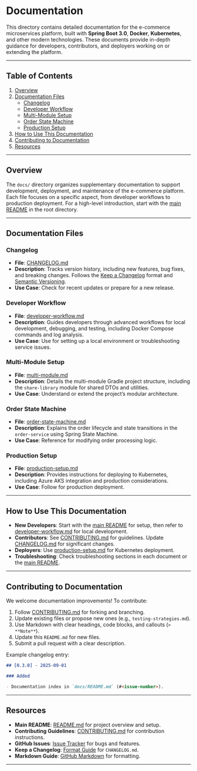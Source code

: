 # Documentation

This directory contains detailed documentation for the e-commerce microservices platform, built with **Spring Boot 3.0**, **Docker**, **Kubernetes**, and other modern technologies. These documents provide in-depth guidance for developers,
contributors, and deployers working on or extending the platform.

---

## Table of Contents

1. [Overview](#overview)
2. [Documentation Files](#documentation-files)
    - [Changelog](#changelog)
    - [Developer Workflow](#developer-workflow)
    - [Multi-Module Setup](#multi-module-setup)
    - [Order State Machine](#order-state-machine)
    - [Production Setup](#production-setup)
3. [How to Use This Documentation](#how-to-use-this-documentation)
4. [Contributing to Documentation](#contributing-to-documentation)
5. [Resources](#resources)

---

## Overview

The `docs/` directory organizes supplementary documentation to support development, deployment, and maintenance of the
e-commerce platform. Each file focuses on a specific aspect, from developer workflows to production deployment. For a
high-level introduction, start with the [main README](/README.md) in the root directory.

---

## Documentation Files

### Changelog

- **File**: [CHANGELOG.md](CHANGELOG.md)
- **Description**: Tracks version history, including new features, bug fixes, and breaking changes. Follows
  the [Keep a Changelog](https://keepachangelog.com/en/1.0.0/) format
  and [Semantic Versioning](https://semver.org/spec/v2.0.0.html).
- **Use Case**: Check for recent updates or prepare for a new release.

### Developer Workflow

- **File**: [developer-workflow.md](developer-workflow.md)
- **Description**: Guides developers through advanced workflows for local development, debugging, and testing, including
  Docker Compose commands and log analysis.
- **Use Case**: Use for setting up a local environment or troubleshooting service issues.

### Multi-Module Setup

- **File**: [multi-module.md](multi-module.md)
- **Description**: Details the multi-module Gradle project structure, including the `share-library` module for shared
  DTOs and utilities.
- **Use Case**: Understand or extend the project’s modular architecture.

### Order State Machine

- **File**: [order-state-machine.md](order-state-machine.md)
- **Description**: Explains the order lifecycle and state transitions in the `order-service` using Spring State Machine.
- **Use Case**: Reference for modifying order processing logic.

### Production Setup

- **File**: [production-setup.md](production-setup.md)
- **Description**: Provides instructions for deploying to Kubernetes, including Azure AKS integration and production
  considerations.
- **Use Case**: Follow for production deployment.

---

## How to Use This Documentation

- **New Developers**: Start with the [main README](/README.md) for setup, then refer
  to [developer-workflow.md](developer-workflow.md) for local development.
- **Contributors**: See [CONTRIBUTING.md](/CONTRIBUTING.md) for guidelines. Update [CHANGELOG.md](CHANGELOG.md) for
  significant changes.
- **Deployers**: Use [production-setup.md](production-setup.md) for Kubernetes deployment.
- **Troubleshooting**: Check troubleshooting sections in each document or
  the [main README](/README.md#troubleshooting).

---

## Contributing to Documentation

We welcome documentation improvements! To contribute:

1. Follow [CONTRIBUTING.md](/CONTRIBUTING.md#submitting-code-changes) for forking and branching.
2. Update existing files or propose new ones (e.g., `testing-strategies.md`).
3. Use Markdown with clear headings, code blocks, and callouts (`> **Note**`).
4. Update this `README.md` for new files.
5. Submit a pull request with a clear description.

Example changelog entry:

```markdown
## [0.3.0] - 2025-09-01

### Added

- Documentation index in `docs/README.md` (#<issue-number>).
```

---

## Resources

- **Main README**: [README.md](../docs/README.md) for project overview and setup.
- **Contributing Guidelines**: [CONTRIBUTING.md](/CONTRIBUTING.md) for contribution instructions.
- **GitHub Issues**: [Issue Tracker](https://github.com/puitiza/ecommerce/issues) for bugs and features.
- **Keep a Changelog**: [Format Guide](https://keepachangelog.com/en/1.0.0/) for `CHANGELOG.md`.
- **Markdown Guide**: [GitHub Markdown](https://docs.github.com/en/get-started/writing-on-github) for formatting.

---
